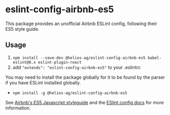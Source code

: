# eslint-config-airbnb-es5
This package provides an unofficial Airbnb ESLint config, following their ES5 style guide.

## Usage

1. `npm install --save-dev @helios-ag/eslint-config-airbnb-es5 babel-eslint@6.x eslint-plugin-react`
2. add `"extends": "eslint-config-airbnb-es5"` to your .eslintrc

You may need to install the package globally for it to be found by the parser if you have ESLint installed globally.
- `npm install -g @helios-ag/eslint-config-airbnb-es5`

See [Airbnb's ES5 Javascript styleguide](https://github.com/airbnb/javascript/tree/master/es5) and
the [ESlint config docs](http://eslint.org/docs/user-guide/configuring#extending-configuration-files)
for more information.
